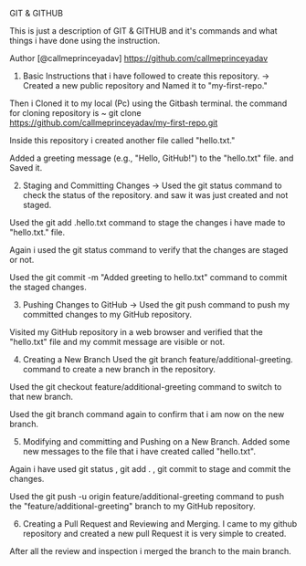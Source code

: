 GIT & GITHUB

This is just a description of GIT & GITHUB and it's commands and what things i have done using the instruction.

Author
[@callmeprinceyadav] https://github.com/callmeprinceyadav


1. Basic Instructions that i have followed to create this repository. ->
Created a new public repository and Named it to "my-first-repo."

Then i Cloned it to my local (Pc) using the Gitbash terminal. the command for cloning repository is ~ git clone https://github.com/callmeprinceyadav/my-first-repo.git

Inside this repository i created another file called "hello.txt."

Added a greeting message (e.g., "Hello, GitHub!") to the "hello.txt" file. and Saved it.

2. Staging and Committing Changes ->
Used the git status command to check the status of the repository. and saw it was just created and not staged.

Used the git add .hello.txt command to stage the changes i have made to "hello.txt." file.

Again i used the git status command to verify that the changes are staged or not.

Used the git commit -m "Added greeting to hello.txt" command to commit the staged changes.

3. Pushing Changes to GitHub ->
Used the git push command to push my committed changes to my GitHub repository.

Visited my GitHub repository in a web browser and verified that the "hello.txt" file and my commit message are visible or not.

4. Creating a New Branch
Used the git branch feature/additional-greeting. command to create a new branch in the repository.

Used the git checkout feature/additional-greeting command to switch to that new branch.

Used the git branch command again to confirm that i am now on the new branch.

5. Modifying and committing and Pushing on a New Branch.
Added some new messages to the file that i have created called "hello.txt".

Again i have used git status , git add . , git commit to stage and commit the changes.

Used the git push -u origin feature/additional-greeting command to push the "feature/additional-greeting" branch to my GitHub repository.


6. Creating a Pull Request and Reviewing and Merging.
I came to my github repository and created a new pull Request it is very simple to created.


After all the review and inspection i merged the branch to the main branch.